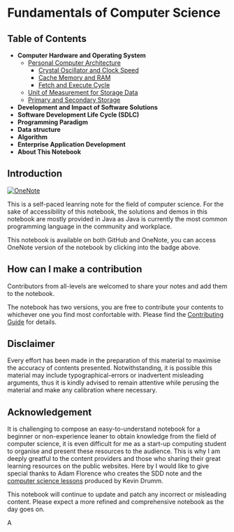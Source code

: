 # Fundamentals of Computer Science
## Table of Contents
- **Computer Hardware and Operating System**
    - [Personal Computer Architecture](https://github.com/BlindTerran/ComputerScience/blob/main/Personal%20Computer%20Architecture.md)
        - [Crystal Oscillator and Clock Speed](https://github.com/BlindTerran/ComputerScience/blob/main/Crystal%20Oscillator%20and%20Clock%20Speed.md)
        - [Cache Memory and RAM](https://github.com/BlindTerran/ComputerScience/blob/main/Cache%20Memory%20and%20RAMs.md)
        - [Fetch and Execute Cycle](https://github.com/BlindTerran/ComputerScience/blob/main/Fetch%20and%20Execute%20Cycle.md)
    - [Unit of Measurement for Storage Data](https://github.com/BlindTerran/ComputerScience/blob/main/Unit%20of%20measurement%20for%20storage%20data.md)
    - [Primary and Secondary Storage](https://github.com/BlindTerran/ComputerScience/blob/main/Primary%20and%20Secondary%20Storage.md)
- **Development and Impact of Software Solutions**
- **Software Development Life Cycle (SDLC)**
- **Programming Paradigm**
- **Data structure**
- **Algorithm**
- **Enterprise Application Development**
- **About This Notebook**

## Introduction 
[![OneNote](https://img.shields.io/badge/OneNote-available-7719AA?style=flat&logo=microsoftonenote)](https://1drv.ms/u/s!AmWG9Hx2-DjXqSPM5NaNAiJf4V7L)

This is a self-paced leanring note for the field of computer science. For the sake of accessibility of this notebook, the solutions and demos in this notebook are mostly provided in Java as Java is currently the most common programming language in the community and workplace. 

This notebook is available on both GitHub and OneNote, you can access OneNote version of the notebook by clicking into the badge above.

## How can I make a contribution
Contributors from all-levels are welcomed to share your notes and add them to the notebook. 

The notebook has two versions, you are free to contribute your contents to whichever one you find most confortable with.
Please find the [Contributing Guide](Contributing%20Guide.md) for details.

## Disclaimer 
Every effort has been made in the preparation of this material to maximise the accuracy of contents presented. Notwithstanding, it is possible this material may include typographical-errors or inadvertent misleading arguments, thus it is kindly advised to remain attentive while perusing the material and make any calibration where necessary.       

## Acknowledgement 
It is challenging to compose an easy-to-understand notebook for a beginner or non-experience leaner to obtain knowledge from the field of computer science, it is even difficult for me as a start-up computing student to organise and present these resources to the audience. This is why I am deeply greatful to the content providers and those who sharing their great learning resources on the public websites.
Here by I would like to give special thanks to Adam Florence who creates the SDD note and the [computer science lessons](https://www.youtube.com/@ComputerScienceLessons) produced by Kevin Drumm. 

This notebook will continue to update and patch any incorrect or misleading content. Please expect a more refined and comprehensive notebook as the day goes on.


A